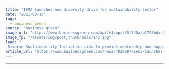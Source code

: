 ```yaml
---
title: "IEMA launches new diversity drive for sustainability sector"
date: "2021-03-18"
tags: 
  - business green
source: "business green"
image_url: "https://www.businessgreen.com/api/v1/wps/f5f7d0a/b1753bda-2ab9-4b27-af92-11b4455b933c/7/office-workers-185x114.jpg"
image_fp: "/assets/img/post_thumbnails/142.jpg"
lead: "
 Diverse Sustainability Initiative aims to provide mentorship and support to existing workers from diverse backgrounds while making environmental professions more accessible to minority groups ..."
article_url: "https://www.businessgreen.com/news/4028687/iema-launches-diversity-drive-sustainability-sector"
---
```


---

